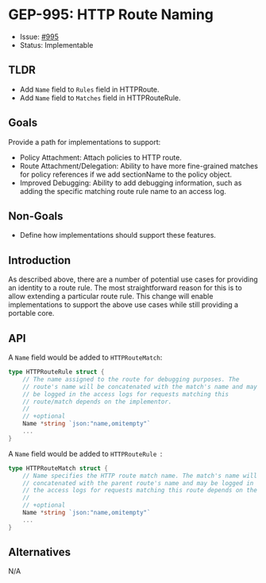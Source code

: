 # GEP-995: HTTP Route Naming

* Issue: [#995](https://github.com/kubernetes-sigs/gateway-api/issues/995)
* Status: Implementable

## TLDR

* Add `Name` field to `Rules` field in HTTPRoute.
* Add `Name` field to `Matches` field in HTTPRouteRule.

## Goals

Provide a path for implementations to support:

* Policy Attachment:
  Attach policies to HTTP route.
* Route Attachment/Delegation:
  Ability to have more fine-grained matches for policy references
  if we add sectionName to the policy object.
* Improved Debugging: 
  Ability to add debugging information, such as adding the specific matching route rule name to an access log.

## Non-Goals

* Define how implementations should support these features.

## Introduction

As described above, there are a number of potential use cases for providing an identity to a route rule.
The most straightforward reason for this is to allow extending a particular route rule.
This change will enable implementations to support the above use cases while still providing a portable core.

## API

A `Name` field would be added to `HTTPRouteMatch`:

```go
type HTTPRouteRule struct {
    // The name assigned to the route for debugging purposes. The
    // route's name will be concatenated with the match's name and may
    // be logged in the access logs for requests matching this
    // route/match depends on the implementor.
    //
    // +optional
    Name *string `json:"name,omitempty"`
    ...
}
```


A `Name` field would be added to `HTTPRouteRule `:

```go
type HTTPRouteMatch struct {
    // Name specifies the HTTP route match name. The match's name will be
    // concatenated with the parent route's name and may be logged in
    // the access logs for requests matching this route depends on the implementor.
    //
    // +optional
    Name *string `json:"name,omitempty"`
	...
}
```
## Alternatives

N/A
